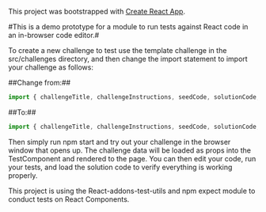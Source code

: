 This project was bootstrapped with [Create React App](https://github.com/facebookincubator/create-react-app).

#This is a demo prototype for a module to run tests against React code in an in-browser code editor.#

To create a new challenge to test use the template challenge in the src/challenges directory, and then change the import statement to import your challenge as follows:

##Change from:##

```javascript
import { challengeTitle, challengeInstructions, seedCode, solutionCode, executeTests } from './challenges/Challenge_1'
```

##To:##

```javascript
import { challengeTitle, challengeInstructions, seedCode, solutionCode, executeTests } from './challenges/<YOUR_CHALLENGE_NAME>'
```

Then simply run npm start and try out your challenge in the browser window that opens up. The challenge data will be loaded as props into the TestComponent and rendered to the page. You can then edit your code, run your tests, and load the solution code to verify everything is working properly.

This project is using the React-addons-test-utils and npm expect module to conduct tests on React Components.
